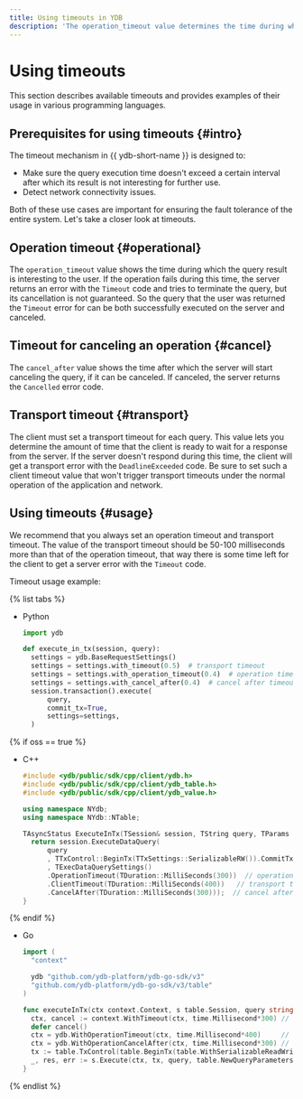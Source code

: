 ```yaml
---
title: Using timeouts in YDB
description: 'The operation_timeout value determines the time during which the query result is interesting to the user. If the operation has not been performed during this time, the server returns an error with the Timeout code and tries to terminate the execution of the request, but the cancellation of the request is not guaranteed. It is always recommended to set both the operation timeout and the transport timeout.'
---
```

# Using timeouts

This section describes available timeouts and provides examples of their usage in various programming languages.

## Prerequisites for using timeouts {#intro}

The timeout mechanism in {{ ydb-short-name }} is designed to:

* Make sure the query execution time doesn't exceed a certain interval after which its result is not interesting for further use.
* Detect network connectivity issues.

Both of these use cases are important for ensuring the fault tolerance of the entire system. Let's take a closer look at timeouts.

## Operation timeout {#operational}

The ``operation_timeout`` value shows the time during which the query result is interesting to the user. If the operation fails during this time, the server returns an error with the ``Timeout`` code and tries to terminate the query, but its cancellation is not guaranteed. So the query that the user was returned the ``Timeout`` error for can be both successfully executed on the server and canceled.

## Timeout for canceling an operation {#cancel}

The ``cancel_after`` value shows the time after which the server will start canceling the query, if it can be canceled. If canceled, the server returns the ``Cancelled`` error code.

## Transport timeout {#transport}

The client must set a transport timeout for each query. This value lets you determine the amount of time that the client is ready to wait for a response from the server. If the server doesn't respond during this time, the client will get a transport error with the ``DeadlineExceeded`` code. Be sure to set such a client timeout value that won't trigger transport timeouts under the normal operation of the application and network.

## Using timeouts {#usage}

We recommend that you always set an operation timeout and transport timeout. The value of the transport timeout should be 50-100 milliseconds more than that of the operation timeout, that way there is some time left for the client to get a server error with the ``Timeout`` code.

Timeout usage example:

{% list tabs %}

- Python

  ```python
  import ydb
  
  def execute_in_tx(session, query):
    settings = ydb.BaseRequestSettings()
    settings = settings.with_timeout(0.5)  # transport timeout
    settings = settings.with_operation_timeout(0.4)  # operation timeout
    settings = settings.with_cancel_after(0.4)  # cancel after timeout
    session.transaction().execute(
        query,
        commit_tx=True,
        settings=settings,
    )
  ```

{% if oss == true %}

- C++

  ```cpp
  #include <ydb/public/sdk/cpp/client/ydb.h>
  #include <ydb/public/sdk/cpp/client/ydb_table.h>
  #include <ydb/public/sdk/cpp/client/ydb_value.h>
  
  using namespace NYdb;
  using namespace NYdb::NTable;
  
  TAsyncStatus ExecuteInTx(TSession& session, TString query, TParams params) {
    return session.ExecuteDataQuery(
        query
        , TTxControl::BeginTx(TTxSettings::SerializableRW()).CommitTx()
        , TExecDataQuerySettings()
        .OperationTimeout(TDuration::MilliSeconds(300))  // operation timeout
        .ClientTimeout(TDuration::MilliSeconds(400))   // transport timeout
        .CancelAfter(TDuration::MilliSeconds(300)));  // cancel after timeout
  }
  ```

{% endif %}

- Go

  ```go
  import (
    "context"
  
    ydb "github.com/ydb-platform/ydb-go-sdk/v3"
    "github.com/ydb-platform/ydb-go-sdk/v3/table"
  )
  
  func executeInTx(ctx context.Context, s table.Session, query string) {
	ctx, cancel := context.WithTimeout(ctx, time.Millisecond*300) // client and by default operation timeout
	defer cancel()
	ctx = ydb.WithOperationTimeout(ctx, time.Millisecond*400)     // operation timeout override
	ctx = ydb.WithOperationCancelAfter(ctx, time.Millisecond*300) // cancel after timeout
	tx := table.TxControl(table.BeginTx(table.WithSerializableReadWrite()), table.CommitTx())
	_, res, err := s.Execute(ctx, tx, query, table.NewQueryParameters())
  }
  ```

{% endlist %}

